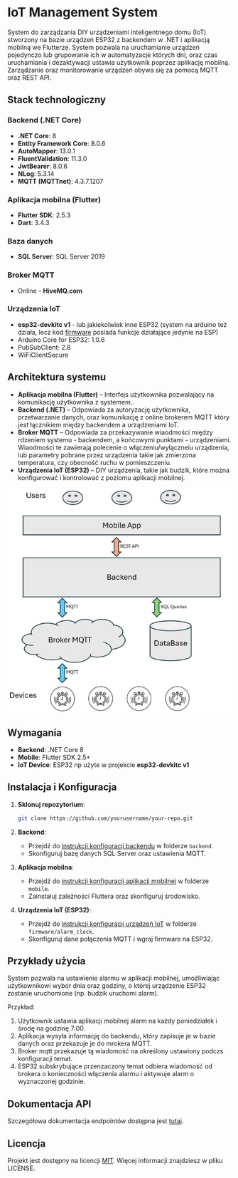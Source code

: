 # IoT Management System

System do zarządzania DIY urządzeniami inteligentnego domu (IoT) stworzony na bazie urządzeń ESP32 z backendem w .NET i aplikacją mobilną we Flutterze. System pozwala na uruchamianie urządzeń pojedynczo lub grupowanie ich w automatyzacje których dni, oraz czas uruchamiania i dezaktywacji ustawia użytkownik poprzez aplikację mobilną. Zarządzanie oraz monitorowanie urządzeń obywa się za pomocą MQTT oraz REST API.

## Stack technologiczny

### Backend (.NET Core)

- **.NET Core**: 8
- **Entity Framework Core**: 8.0.6
- **AutoMapper**: 13.0.1
- **FluentValidation**: 11.3.0
- **JwtBearer**: 8.0.6
- **NLog**: 5.3.14
- **MQTT (MQTTnet)**: 4.3.7.1207

### Aplikacja mobilna (Flutter)

- **Flutter SDK**: 2.5.3
- **Dart**: 3.4.3

### Baza danych

- **SQL Server**: SQL Server 2019

### Broker MQTT

- Online - **HiveMQ.com**

### Urządzenia IoT

- **esp32-devkitc v1** - lub jakiekolwiek inne ESP32 (system na arduino też działa, lecz kod [firmware](./firmware) posiada funkcje działające jedynie na ESP)
- Arduino Core for ESP32: 1.0.6
- PubSubClient: 2.8
- WiFiClientSecure

## Architektura systemu

- **Aplikacja mobilna (Flutter)** – Interfejs użytkownika pozwalający na komunikację użytkownika z systemem..
- **Backend (.NET)** – Odpowiada za autoryzację użytkownika, przetwarzanie danych, oraz komunikację z online brokerem MQTT który jest łącznikiem między backendem a urządzeniami IoT.
- **Broker MQTT** – Odpowiada za przekazywanie wiaodmości między rdzeniem systemu - backendem, a końcowymi punktami - urządzeniami. Wiaodmości te zawierają polecenie o włączeniu/wyłączneiu urządzenia, lub parametry pobrane przez urządzenia takie jak zmierzona temperatura, czy obecność ruchu w pomieszczeniu.
- **Urządzenia IoT (ESP32)** – DIY urządzenia, takie jak budzik, które można konfigurować i kontrolować z poziomu aplikacji mobilnej.

![Architecture Diagram](doc/diagram.jpg)

## Wymagania

- **Backend**: .NET Core 8
- **Mobile**: Flutter SDK 2.5+
- **IoT Device**: ESP32 np użyte w projekcie **esp32-devkitc v1**

## Instalacja i Konfiguracja

1. **Sklonuj repozytorium**:
   ```bash
   git clone https://github.com/yourusername/your-repo.git
   ```
2. **Backend**:

   - Przejdź do [instrukcji konfiguracji backendu](./backend/README.md) w folderze `backend`.
   - Skonfiguruj bazę danych SQL Server oraz ustawienia MQTT.

3. **Aplikacja mobilna**:

   - Przejdź do [instrukcji konfiguracji aplikacji mobilnej](./mobile/README.md) w folderze `mobile`.
   - Zainstaluj zależności Fluttera oraz skonfiguruj środowisko.

4. **Urządzenia IoT (ESP32)**:
   - Przejdź do [instrukcji konfiguracji urządzeń IoT](./firmware/alarm_clock/README.md) w folderze `firmware/alarm_clock`.
   - Skonfiguruj dane połączenia MQTT i wgraj firmware na ESP32.

## Przykłady użycia

System pozwala na ustawienie alarmu w aplikacji mobilnej, umożliwiając użytkownikowi wybór dnia oraz godziny, o której urządzenie ESP32 zostanie uruchomione (np. budzik uruchomi alarm).

Przykład:

1. Użytkownik ustawia aplikacji mobilnej alarm na każdy poniedziałek i środę na godzinę 7:00.
2. Aplikacja wysyła informację do backendu, który zapisuje je w bazie danych oraz przekazuje je do mrokera MQTT.
3. Broker mqtt przekazuje tą wiadomość na określony ustawiony podczs konfiguracji temat.
4. ESP32 subskrybujące przenzaczony temat odbiera wiadomość od brokera o konieczności włączenia alarmu i aktywuje alarm o wyznaczonej godzinie.

## Dokumentacja API

Szczegółowa dokumentacja endpointów dostępna jest [tutaj](link_do_swagger).

## Licencja

Projekt jest dostępny na licencji [MIT](./firmware\alarm_clock\LICENSE). Więcej informacji znajdziesz w pliku LICENSE.
